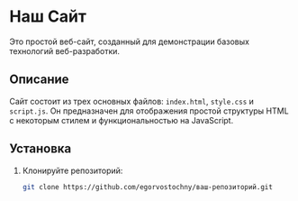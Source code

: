 # Наш Сайт

Это простой веб-сайт, созданный для демонстрации базовых технологий веб-разработки.

## Описание

Сайт состоит из трех основных файлов: `index.html`, `style.css` и `script.js`. Он предназначен для отображения простой структуры HTML с некоторым стилем и функциональностью на JavaScript.

## Установка

1. Клонируйте репозиторий:
   ```bash
   git clone https://github.com/egorvostochny/ваш-репозиторий.git
